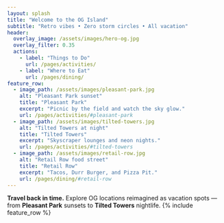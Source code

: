 ```yaml
---
layout: splash
title: "Welcome to the OG Island"
subtitle: "Retro vibes • Zero storm circles • All vacation"
header:
  overlay_image: /assets/images/hero-og.jpg
  overlay_filter: 0.35
  actions:
    - label: "Things to Do"
      url: /pages/activities/
    - label: "Where to Eat"
      url: /pages/dining/
feature_row:
  - image_path: /assets/images/pleasant-park.jpg
    alt: "Pleasant Park sunset"
    title: "Pleasant Park"
    excerpt: "Picnic by the field and watch the sky glow."
    url: /pages/activities/#pleasant-park
  - image_path: /assets/images/tilted-towers.jpg
    alt: "Tilted Towers at night"
    title: "Tilted Towers"
    excerpt: "Skyscraper lounges and neon nights."
    url: /pages/activities/#tilted-towers
  - image_path: /assets/images/retail-row.jpg
    alt: "Retail Row food street"
    title: "Retail Row"
    excerpt: "Tacos, Durr Burger, and Pizza Pit."
    url: /pages/dining/#retail-row
---
```


**Travel back in time.** Explore OG locations reimagined as vacation spots —
from **Pleasant Park** sunsets to **Tilted Towers** nightlife.
{% include feature_row %}

